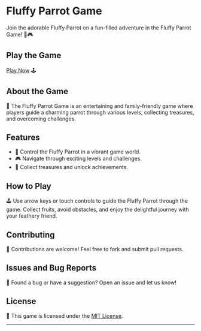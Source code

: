 # Fluffy Parrot Game

Join the adorable Fluffy Parrot on a fun-filled adventure in the Fluffy Parrot Game! 🦜🎮

## Play the Game

[Play Now](https://aryan0-1maurya.github.io/fluffy-parrot/) 🕹️

## About the Game

📜 The Fluffy Parrot Game is an entertaining and family-friendly game where players guide a charming parrot through various levels, collecting treasures, and overcoming challenges.

## Features

- 🦜 Control the Fluffy Parrot in a vibrant game world.
- 🎮 Navigate through exciting levels and challenges.
- 🌟 Collect treasures and unlock achievements.

## How to Play

🕹️ Use arrow keys or touch controls to guide the Fluffy Parrot through the game. Collect fruits, avoid obstacles, and enjoy the delightful journey with your feathery friend.

## Contributing

🤝 Contributions are welcome! Feel free to fork and submit pull requests.

## Issues and Bug Reports

🐛 Found a bug or have a suggestion? Open an issue and let us know!

## License

📄 This game is licensed under the [MIT License](LICENSE).

---
